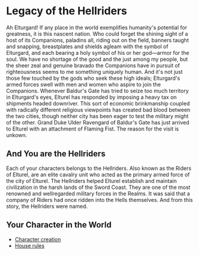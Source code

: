 # Legacy of the Hellriders

Ah Elturgard! If any place in the world exemplifies
humanity's potential for greatness, it is this nascent
nation. Who could forget the shining sight of a host of its
Companions, paladins all, riding out on the field, banners
taught and snapping, breastplates and shields agleam
with the symbol of Elturgard, and each bearing a holy
symbol of his or her god—armor for the soul. We have
no shortage of the good and the just among my people,
but the sheer zeal and genuine bravado the Companions
have in pursuit of righteousness seems to me something
uniquely human. And it's not just those few touched by
the gods who seek these high ideals; Elturgard's armed
forces swell with men and women who aspire to join
the Companions.
Whenever Baldur's Gate has tried to seize too much
territory in Elturgard's eyes, Elturel has responded by
imposing a heavy tax on shipments headed downriver.
This sort of economic brinkmanship coupled with
radically different religious viewpoints has created bad
blood between the two cities, though neither city has
been eager to test the military might of the other.
Grand Duke Ulder Ravengard of Baldur's Gate has just
arrived to Elturel with an attachment of Flaming Fist.
The reason for the visit is unkown.


## And You are the Hellriders

Each of your characters belongs to the Hellriders. Also
known as the Riders of Elturel, are an elite cavalry
unit who acted as the primary armed force of the city
of Elturel. The Hellriders helped Elturel establish and
maintain civilization in the harsh lands of the Sword
Coast. They are one of the most renowned and wellregarded
military forces in the Realms. It was said
that a company of Riders had once ridden into the
Hells themselves. And from this story, the Hellriders
were named.

## Your Character in the World

- [Character creation](charactercreation "title")
- [House rules](houserules "House rules")




